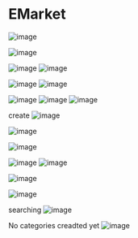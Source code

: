 # EMarket
![image](https://user-images.githubusercontent.com/74669208/197091633-c64bb5f2-7d31-46a0-999b-0c248f903fb1.png)

![image](https://user-images.githubusercontent.com/74669208/197091149-4540c20f-4bcd-4aa0-9be5-27dd3f04a954.png)

![image](https://user-images.githubusercontent.com/74669208/197091197-33fa6da9-6254-43eb-bcdc-6e024d31f853.png)
![image](https://user-images.githubusercontent.com/74669208/197091300-10baca93-af80-4c90-b93b-e0c4b57fbfce.png)


![image](https://user-images.githubusercontent.com/74669208/197091336-9a62b68b-7343-4934-bf43-dd8eb9d93a7b.png)
![image](https://user-images.githubusercontent.com/74669208/197091355-95dc3ad9-a86f-4a56-ab53-7e706569d75f.png)

![image](https://user-images.githubusercontent.com/74669208/197091366-4199a69e-10c0-433a-a5dc-4f8a34ea78be.png)
![image](https://user-images.githubusercontent.com/74669208/197091389-bbb1acd6-48f2-48fe-b0ed-ee1d3c1788cb.png)
![image](https://user-images.githubusercontent.com/74669208/197091403-481d9763-a338-4bfb-b69a-44578fca9b9f.png)


create
![image](https://user-images.githubusercontent.com/74669208/197091497-07388b6e-f2d7-4799-aa02-04cdfcf47350.png)

![image](https://user-images.githubusercontent.com/74669208/197091567-6705121d-2a30-4f07-9d1a-55c5467b2870.png)

![image](https://user-images.githubusercontent.com/74669208/197091596-bc100d81-2816-41c9-961b-bdc0ea64f5eb.png)

![image](https://user-images.githubusercontent.com/74669208/197091653-198936b7-e4b2-49da-acfe-f1b735bfe85e.png)
![image](https://user-images.githubusercontent.com/74669208/197091681-55766577-4b42-4ecf-a884-5bf952ad6d6f.png)

![image](https://user-images.githubusercontent.com/74669208/197091783-ff2fd6c6-5686-45be-84df-4c2d8de78f19.png)

![image](https://user-images.githubusercontent.com/74669208/197091874-d696aa2f-889b-4df9-b9b4-894fe84e2f76.png)

searching
![image](https://user-images.githubusercontent.com/74669208/197092066-d8ce5771-f7c8-46f3-9a26-81af59bf2b2f.png)


No categories creadted yet
![image](https://user-images.githubusercontent.com/74669208/197091916-ec14fca7-3845-4596-bbd7-74157c98cf47.png)
